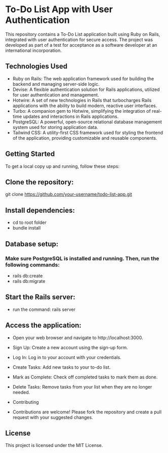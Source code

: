 # To-Do List App with User Authentication
This repository contains a To-Do List application built using Ruby on Rails, integrated with user authentication for secure access. The project was developed as part of a test for acceptance as a software developer at an international incorporation.

## Technologies Used
* Ruby on Rails: The web application framework used for building the backend and managing server-side logic.
* Devise: A flexible authentication solution for Rails applications, utilized for user authentication and management.
* Hotwire: A set of new technologies in Rails that turbocharges Rails applications with the ability to build modern, reactive user interfaces.
* Turbo: A companion gem to Hotwire, simplifying the integration of real-time updates and interactions in Rails applications.
* PostgreSQL: A powerful, open-source relational database management system used for storing application data.
* Tailwind CSS: A utility-first CSS framework used for styling the frontend of the application, providing customizable and reusable components.

## Getting Started
To get a local copy up and running, follow these steps:

## Clone the repository:
git clone https://github.com/your-username/todo-list-app.git

## Install dependencies:
* cd to root folder
* bundle install

## Database setup:

### Make sure PostgreSQL is installed and running. Then, run the following commands:
* rails db:create
* rails db:migrate

## Start the Rails server:

* run the command: rails server

## Access the application:
* Open your web browser and navigate to http://localhost:3000.

* Sign Up: Create a new account using the sign-up form.
* Log In: Log in to your account with your credentials.
* Create Tasks: Add new tasks to your to-do list.
* Mark as Complete: Check off completed tasks to mark them as done.
* Delete Tasks: Remove tasks from your list when they are no longer needed.
* Contributing
* Contributions are welcome! Please fork the repository and create a pull request with your suggested changes. 

## License
This project is licensed under the MIT License.
